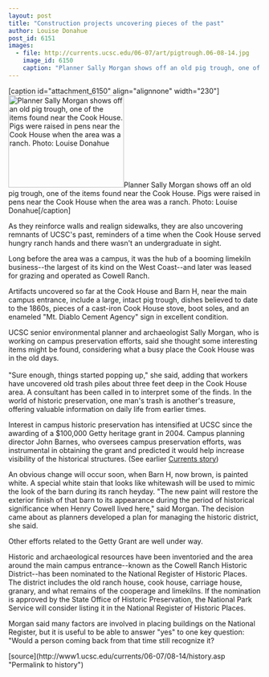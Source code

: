 ```yaml
---
layout: post
title: "Construction projects uncovering pieces of the past"
author: Louise Donahue
post_id: 6151
images:
  - file: http://currents.ucsc.edu/06-07/art/pigtrough.06-08-14.jpg
    image_id: 6150
    caption: "Planner Sally Morgan shows off an old pig trough, one of the items found near the Cook House. Pigs were raised in pens near the Cook House when the area was a ranch. Photo: Louise Donahue"
---
```


[caption id="attachment_6150" align="alignnone" width="230"]<a href="http://localhost/mysite/wp-content/uploads/2006/08/pigtrough.06-08-14.jpg"><img class="size-full wp-image-6150" src="http://localhost/mysite/wp-content/uploads/2006/08/pigtrough.06-08-14.jpg" alt="Planner Sally Morgan shows off an old pig trough, one of the items found near the Cook House. Pigs were raised in pens near the Cook House when the area was a ranch. Photo: Louise Donahue" width="230" height="184" /></a>Planner Sally Morgan shows off an old pig trough, one of the items found near the Cook House. Pigs were raised in pens near the Cook House when the area was a ranch. Photo: Louise Donahue[/caption]
<a name="content" id="content"></a>
<p>
  As they reinforce walls and realign sidewalks, they are also uncovering remnants of UCSC's past, reminders of a time when the Cook House served hungry ranch hands and there wasn't an undergraduate in sight.
</p>
<p>
  Long before the area was a campus, it was the hub of a booming limekiln business--the largest of its kind on the West Coast--and later was leased for grazing and operated as Cowell Ranch.
</p>
<p>
  Artifacts uncovered so far at the Cook House and Barn H, near the main campus entrance, include a large, intact pig trough, dishes believed to date to the 1860s, pieces of a cast-iron Cook House stove, boot soles, and an enameled "Mt. Diablo Cement Agency" sign in excellent condition.
</p>
<p>
  UCSC senior environmental planner and archaeologist Sally Morgan, who is working on campus preservation efforts, said she thought some interesting items might be found, considering what a busy place the Cook House was in the old days.<br>
  <br>
  "Sure enough, things started popping up," she said, adding that workers have uncovered old trash piles about three feet deep in the Cook House area. A consultant has been called in to interpret some of the finds. In the world of historic preservation, one man's trash is another's treasure, offering valuable information on daily life from earlier times.
</p>
<p>
  Interest in campus historic preservation has intensified at UCSC since the awarding of a $100,000 Getty heritage grant in 2004. Campus planning director John Barnes, who oversees campus preservation efforts, was instrumental in obtaining the grant and predicted it would help increase visibility of the historical structures. (See earlier <a href="http://currents.ucsc.edu/04-05/08-09/getty_award.html">Currents story</a>)
</p>
<p>
  An obvious change will occur soon, when Barn H, now brown, is painted white. A special white stain that looks like whitewash will be used to mimic the look of the barn during its ranch heyday. "The new paint will restore the exterior finish of that barn to its appearance during the period of historical significance when Henry Cowell lived here," said Morgan. The decision came about as planners developed a plan for managing the historic district, she said.
</p>
<p>
  Other efforts related to the Getty Grant are well under way.
</p>
<p>
  Historic and archaeological resources have been inventoried and the area around the main campus entrance--known as the Cowell Ranch Historic District--has been nominated to the National Register of Historic Places. The district includes the old ranch house, cook house, carriage house, granary, and what remains of the cooperage and limekilns. If the nomination is approved by the State Office of Historic Preservation, the National Park Service will consider listing it in the National Register of Historic Places.
</p>
<p>
  Morgan said many factors are involved in placing buildings on the National Register, but it is useful to be able to answer "yes" to one key question: "Would a person coming back from that time still recognize it?
</p>
[source](http://www1.ucsc.edu/currents/06-07/08-14/history.asp "Permalink to history")
